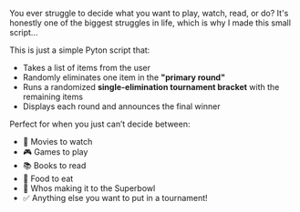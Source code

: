 You ever struggle to decide what you want to play, watch, read, or do? It's honestly one of the biggest struggles in life, which is why I made this small script...


This is just a simple Pyton script that:

- Takes a list of items from the user
- Randomly eliminates one item in the **"primary round"**
- Runs a randomized **single-elimination tournament bracket** with the remaining items
- Displays each round and announces the final winner


Perfect for when you just can’t decide between:

- 🎥 Movies to watch  
- 🎮 Games to play  
- 📚 Books to read  
- 🍕 Food to eat
- 🏈 Whos making it to the Superbowl
- ✅ Anything else you want to put in a tournament!
